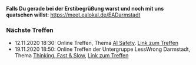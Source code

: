 __Falls Du gerade bei der Erstibegrüßung warst und noch mit uns quatschen willst__: https://meet.ealokal.de/EADarmstadt
### Nächste Treffen

  * 12.11.2020 18:30: Online Treffen, Thema [AI Safety](https://en.wikipedia.org/wiki/AI_control_problem). [Link zum Treffen](https://meet.ealokal.de/EADarmstadt)
  * 19.11.2020 18:50: Online Treffen der Untergruppe LessWrong Darmstadt, Thema [Thinking, Fast & Slow](https://en.wikipedia.org/wiki/Thinking,_Fast_and_Slow), [Link zum Treffen](https://meet.ealokal.de/lesswrongDarmstadt)

